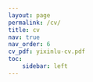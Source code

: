 ```yaml
---
layout: page
permalink: /cv/
title: cv
nav: true
nav_order: 6
cv_pdf: yixinlu-cv.pdf
toc: 
    sidebar: left
---
```

<!---
<iframe src="/assets/pdf/yixinlu-cv.pdf" width="100%" height="800" frameborder="no" border="0" marginwidth="0" marginheight="0"></iframe>
--->
